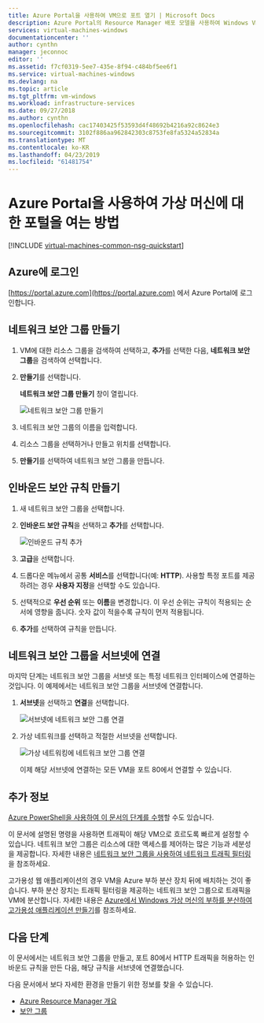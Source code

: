 ```yaml
---
title: Azure Portal을 사용하여 VM으로 포트 열기 | Microsoft Docs
description: Azure Portal의 Resource Manager 배포 모델을 사용하여 Windows VM에 대한 포트를 열고 엔드포인트를 만드는 방법 알아보기
services: virtual-machines-windows
documentationcenter: ''
author: cynthn
manager: jeconnoc
editor: ''
ms.assetid: f7cf0319-5ee7-435e-8f94-c484bf5ee6f1
ms.service: virtual-machines-windows
ms.devlang: na
ms.topic: article
ms.tgt_pltfrm: vm-windows
ms.workload: infrastructure-services
ms.date: 09/27/2018
ms.author: cynthn
ms.openlocfilehash: cac17403425f53593d4f48692b4216a92c8624e3
ms.sourcegitcommit: 3102f886aa962842303c8753fe8fa5324a52834a
ms.translationtype: MT
ms.contentlocale: ko-KR
ms.lasthandoff: 04/23/2019
ms.locfileid: "61481754"
---
```

# <a name="how-to-open-ports-to-a-virtual-machine-with-the-azure-portal"></a>Azure Portal을 사용하여 가상 머신에 대한 포털을 여는 방법
[!INCLUDE [virtual-machines-common-nsg-quickstart](../../../includes/virtual-machines-common-nsg-quickstart.md)]


## <a name="sign-in-to-azure"></a>Azure에 로그인
 [https://portal.azure.com](https://portal.azure.com) 에서 Azure Portal에 로그인합니다.

## <a name="create-a-network-security-group"></a>네트워크 보안 그룹 만들기

1. VM에 대한 리소스 그룹을 검색하여 선택하고, **추가**를 선택한 다음, **네트워크 보안 그룹**을 검색하여 선택합니다.

2. **만들기**를 선택합니다.

    **네트워크 보안 그룹 만들기** 창이 열립니다.

    ![네트워크 보안 그룹 만들기](./media/nsg-quickstart-portal/create-nsg.png)

2. 네트워크 보안 그룹의 이름을 입력합니다. 

3. 리소스 그룹을 선택하거나 만들고 위치를 선택합니다.

4. **만들기**를 선택하여 네트워크 보안 그룹을 만듭니다.

## <a name="create-an-inbound-security-rule"></a>인바운드 보안 규칙 만들기

1. 새 네트워크 보안 그룹을 선택합니다. 

2. **인바운드 보안 규칙**을 선택하고 **추가**를 선택합니다.

    ![인바운드 규칙 추가](./media/nsg-quickstart-portal/add-inbound-rule.png)

3. **고급**을 선택합니다. 

4. 드롭다운 메뉴에서 공통 **서비스**를 선택합니다(예: **HTTP**). 사용할 특정 포트를 제공하려는 경우 **사용자 지정**을 선택할 수도 있습니다. 

5. 선택적으로 **우선 순위** 또는 **이름**을 변경합니다. 이 우선 순위는 규칙이 적용되는 순서에 영향을 줍니다. 숫자 값이 적을수록 규칙이 먼저 적용됩니다.

6. **추가**를 선택하여 규칙을 만듭니다.

## <a name="associate-your-network-security-group-with-a-subnet"></a>네트워크 보안 그룹을 서브넷에 연결

마지막 단계는 네트워크 보안 그룹을 서브넷 또는 특정 네트워크 인터페이스에 연결하는 것입니다. 이 예제에서는 네트워크 보안 그룹을 서브넷에 연결합니다. 

1. **서브넷**을 선택하고 **연결**을 선택합니다.

    ![서브넷에 네트워크 보안 그룹 연결](./media/nsg-quickstart-portal/associate-subnet.png)

2. 가상 네트워크를 선택하고 적절한 서브넷을 선택합니다.

    ![가상 네트워킹에 네트워크 보안 그룹 연결](./media/nsg-quickstart-portal/select-vnet-subnet.png)

    이제 해당 서브넷에 연결하는 모든 VM을 포트 80에서 연결할 수 있습니다.

## <a name="additional-information"></a>추가 정보

[Azure PowerShell을 사용하여 이 문서의 단계를 수행](nsg-quickstart-powershell.md)할 수도 있습니다.

이 문서에 설명된 명령을 사용하면 트래픽이 해당 VM으로 흐르도록 빠르게 설정할 수 있습니다. 네트워크 보안 그룹은 리소스에 대한 액세스를 제어하는 많은 기능과 세분성을 제공합니다. 자세한 내용은 [네트워크 보안 그룹을 사용하여 네트워크 트래픽 필터링](../../virtual-network/tutorial-filter-network-traffic.md)을 참조하세요.

고가용성 웹 애플리케이션의 경우 VM을 Azure 부하 분산 장치 뒤에 배치하는 것이 좋습니다. 부하 분산 장치는 트래픽 필터링을 제공하는 네트워크 보안 그룹으로 트래픽을 VM에 분산합니다. 자세한 내용은 [Azure에서 Windows 가상 머신의 부하를 분산하여 고가용성 애플리케이션 만들기](tutorial-load-balancer.md)를 참조하세요.

## <a name="next-steps"></a>다음 단계
이 문서에서는 네트워크 보안 그룹을 만들고, 포트 80에서 HTTP 트래픽을 허용하는 인바운드 규칙을 만든 다음, 해당 규칙을 서브넷에 연결했습니다. 

다음 문서에서 보다 자세한 환경을 만들기 위한 정보를 찾을 수 있습니다.
- [Azure Resource Manager 개요](../../azure-resource-manager/resource-group-overview.md)
- [보안 그룹](../../virtual-network/security-overview.md)